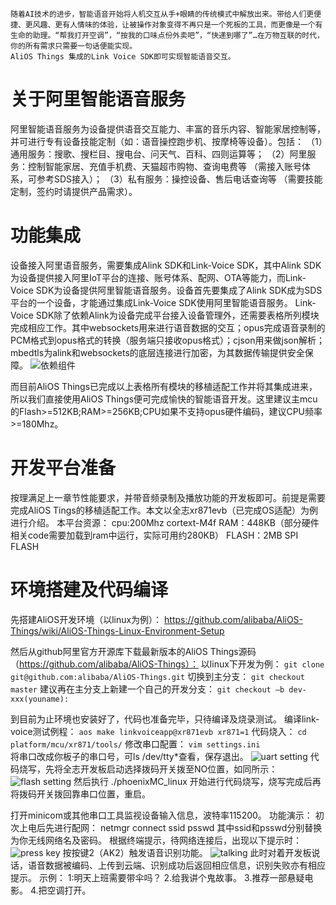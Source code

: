     随着AI技术的进步，智能语音开始将人机交互从手+眼睛的传统模式中解放出来。带给人们更便捷、更风趣、更有人情味的体验，让被操作对象变得不再只是一个死板的工具，而更像是一个有生命的助理。“帮我打开空调”，“按我的口味点份外卖吧”，“快递到哪了”…在万物互联的时代，你的所有需求只需要一句话便能实现。
    AliOS Things 集成的Link Voice SDK即可实现智能语音交互。

# 关于阿里智能语音服务
阿里智能语音服务为设备提供语音交互能力、丰富的音乐内容、智能家居控制等，并可进行专有设备技能定制（如：语音操控跑步机、按摩椅等设备）。包括：
（1）通用服务：搜歌、搜栏目、搜电台、问天气、百科、四则运算等；
（2）阿里服务：控制智能家居、充值手机费、天猫超市购物、查询电费等 （需接入账号体系，可参考SDS接入）；
（3）私有服务：操控设备、售后电话查询等 （需要技能定制，签约时请提供产品需求）。

# 功能集成
设备接入阿里语音服务，需要集成Alink SDK和Link-Voice SDK，其中Alink SDK为设备提供接入阿里IoT平台的连接、账号体系、配网、OTA等能力，而Link-Voice SDK为设备提供阿里智能语音服务。设备首先要集成了Alink SDK成为SDS平台的一个设备，才能通过集成Link-Voice SDK使用阿里智能语音服务。
Link-Voice SDK除了依赖Alink为设备完成平台接入设备管理外，还需要表格所列模块完成相应工作。其中websockets用来进行语音数据的交互；opus完成语音录制的PCM格式到opus格式的转换（服务端只接收opus格式）；cjson用来做json解析；mbedtls为alink和websockets的底层连接进行加密，为其数据传输提供安全保障。
![依赖组件](https://img.alicdn.com/tfs/TB1WsGwaKOSBuNjy0FdXXbDnVXa-648-290.png)

而目前AliOS Things已完成以上表格所有模块的移植适配工作并将其集成进来，所以我们直接使用AliOS Things便可完成愉快的智能语音开发。这里建议主mcu的Flash>=512KB;RAM>=256KB;CPU如果不支持opus硬件编码，建议CPU频率>=180Mhz。

# 开发平台准备
按理满足上一章节性能要求，并带音频录制及播放功能的开发板即可。前提是需要完成AliOS Tings的移植适配工作。本文以全志xr871evb（已完成OS适配）为例进行介绍。
本平台资源：
cpu:200Mhz cortext-M4f
RAM：448KB（部分硬件相关code需要加载到ram中运行，实际可用约280KB）
FLASH：2MB SPI FLASH

# 环境搭建及代码编译
先搭建AliOS开发环境（以linux为例）：
https://github.com/alibaba/AliOS-Things/wiki/AliOS-Things-Linux-Environment-Setup

然后从github阿里官方开源库下载最新版本的AliOS Things源码（https://github.com/alibaba/AliOS-Things）：
以linux下开发为例：
`git clone git@github.com:alibaba/AliOS-Things.git`
切换到主分支：
`git checkout master`
建议再在主分支上新建一个自己的开发分支：
`git checkout –b dev-xxx(youname):`

到目前为止环境也安装好了，代码也准备完毕，只待编译及烧录测试。
编译link-voice测试例程：
`aos make linkvoiceapp@xr871evb xr871=1`
代码烧入：
  `cd platform/mcu/xr871/tools/`
修改串口配置：
`vim settings.ini`  
将串口改成你板子的串口号，可ls /dev/tty*查看，保存退出。
![uart setting](https://img.alicdn.com/tfs/TB1HRuoaL9TBuNjy0FcXXbeiFXa-865-728.png)
代码烧写，先将全志开发板启动选择拨码开关拨至NO位置，如同所示：
![flash setting](https://img.alicdn.com/tfs/TB1p2KkaMmTBuNjy1XbXXaMrVXa-865-454.png)
然后执行
./phoenixMC_linux  开始进行代码烧写，烧写完成后再将拨码开关拨回靠串口位置，重启。

打开minicom或其他串口工具监视设备输入信息，波特率115200。
功能演示：
初次上电后先进行配网：
netmgr connect ssid psswd
其中ssid和psswd分别替换为你无线网络名及密码。
根据终端提示，待网络连接后，出现以下提示时：
![press key](https://img.alicdn.com/tfs/TB1otataQyWBuNjy0FpXXassXXa-865-231.png)
按按键2（AK2）触发语音识别功能。
![talking](https://img.alicdn.com/tfs/TB1o0ataQyWBuNjy0FpXXassXXa-865-199.png)
此时对着开发板说话，语音数据被编码、上传到云端、识别成功后返回相应信息，识别失败亦有相应提示。
示例：
1:明天上班需要带伞吗？
2.给我讲个鬼故事。
3.推荐一部悬疑电影。
4.把空调打开。


